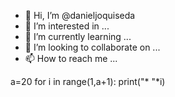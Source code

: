 - 👋 Hi, I’m @danieljoquiseda
- 👀 I’m interested in ...
- 🌱 I’m currently learning ...
- 💞️ I’m looking to collaborate on ...
- 📫 How to reach me ...

<!---
danieljoquiseda/danieljoquiseda is a ✨ special ✨ repository because its `README.md` (this file) appears on your GitHub profile.
You can click the Preview link to take a look at your changes.
--->
a=20
for i in range(1,a+1):
    print("* "*i)
    
